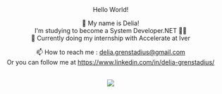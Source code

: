 <div align="center">  Hello World!

 👋 My name is Delia! <br>
  I'm studying to become a System Developer.NET 👩‍🎓 <br>
 🌱 Currently doing my internship with Accelerate at Iver<br>

 📫 How to reach me : delia.grenstadius@gmail.com<br>
 Or you can follow me at https://www.linkedin.com/in/delia-grenstadius/
 </div> <br>

<div align="center">
  <a href="https://github.com/deliacirstea/github-readme-stats">
    <img src="https://github-readme-stats.vercel.app/api/top-langs/?username=deliacirstea&layout=compact&langs_count=10&theme=cobalt" />
  </a>
</div>

<!---
deliacirstea/deliacirstea is a ✨ special ✨ repository because its `README.md` (this file) appears on your GitHub profile.
You can click the Preview link to take a look at your changes.
--->
